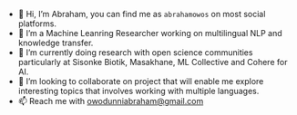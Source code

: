 - 👋 Hi, I’m Abraham, you can find me as `abrahamowos` on most social platforms.
- 👀 I’m a Machine Leanring Researcher working on multilingual NLP and knowledge transfer.
- 🌱 I’m currently doing research with open science communities particularly at Sisonke Biotik, Masakhane, ML Collective and Cohere for AI. 
- 💞️ I’m looking to collaborate on project that will enable me explore interesting topics that involves working with multiple languages.
- 📫 Reach me with owodunniabraham@gmail.com 
<!---
owos/owos is a ✨ special ✨ repository because its `README.md` (this file) appears on your GitHub profile.
You can click the Preview link to take a look at your changes.
--->
